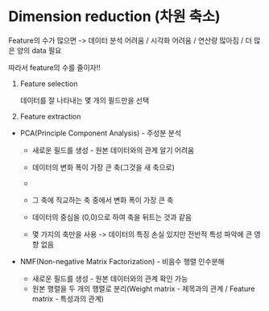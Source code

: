 #  Dimension reduction (차원 축소)

Feature의 수가 많으면 -> 데이터 분석 어려움 / 시각화 어려움 / 연산량 많아짐 / 더 많은 양의 data 필요 

따라서 feature의 수를 줄이자!!

1. Feature selection

   데이터를 잘 나타내는 몇 개의 필드만을 선택

2. Feature extraction 

- PCA(Principle Component Analysis) - 주성분 분석

  - 새로운 필드를 생성 - 원본 데이터와의 관계 알기 어려움


  - 데이터의 변화 폭이 가장 큰 축(그것을 새 축으로)

  - ```

    ```

  - 그 축에 직교하는 축 중에서 변화 폭이 가장 큰 축

  - 데이터의 중심을 (0,0)으로 하여 축을 뒤트는 것과 같음

  - 몇 가지의 축만을 사용 -> 데이터의 특징 손실 있지만 전반적 특성 파악에 큰 영향 없음

- NMF(Non-negative Matrix Factorization) - 비음수 행렬 인수분해

  - 새로운 필드를 생성 - 원본 데이터와의 관계 확인 가능
  - 원본 행렬을 두 개의 행렬로 분리(Weight matrix - 제목과의 관계 / Feature matrix - 특성과의 관계)



